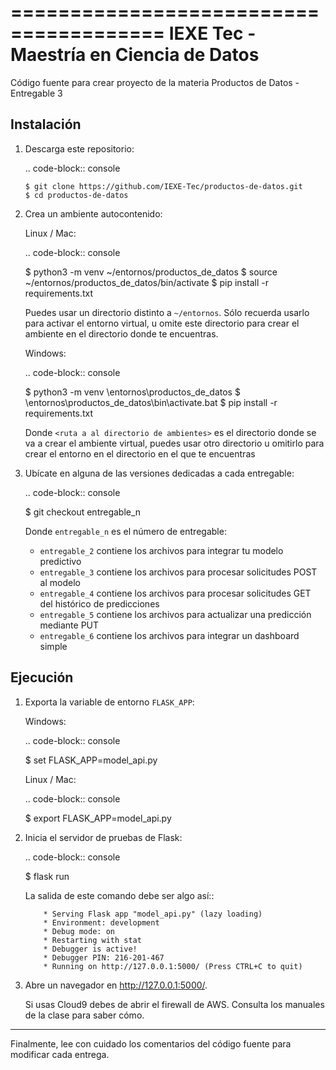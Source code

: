 ======================================= 
IEXE Tec - Maestría en Ciencia de Datos 
=======================================

Código fuente para crear proyecto de la materia Productos de Datos - Entregable 3

Instalación
-----------

1. Descarga este repositorio:

   .. code-block:: console

       $ git clone https://github.com/IEXE-Tec/productos-de-datos.git
       $ cd productos-de-datos

2. Crea un ambiente autocontenido:

   Linux / Mac:

   .. code-block:: console

      $ python3 -m venv ~/entornos/productos_de_datos
      $ source ~/entornos/productos_de_datos/bin/activate
      $ pip install -r requirements.txt

   Puedes usar un directorio distinto a ``~/entornos``. Sólo recuerda usarlo para activar el entorno virtual,
   u omite este directorio para crear el ambiente en el directorio donde te encuentras.

   Windows:

   .. code-block:: console

      $ python3 -m venv <ruta a al directorio de ambientes>\entornos\productos_de_datos
      $ <ruta a al directorio de ambientes>\entornos\productos_de_datos\bin\activate.bat
      $ pip install -r requirements.txt

   Donde ``<ruta a al directorio de ambientes>`` es el directorio donde se va a crear el ambiente virtual,
   puedes usar otro directorio u omitirlo para crear el entorno en el directorio en el que te encuentras

3. Ubícate en alguna de las versiones dedicadas a cada entregable:

   .. code-block:: console

      $ git checkout entregable_n

   Donde ``entregable_n`` es el número de entregable:
   
   * ``entregable_2`` contiene los archivos para integrar tu modelo predictivo
   * ``entregable_3`` contiene los archivos para procesar solicitudes POST al modelo
   * ``entregable_4`` contiene los archivos para procesar solicitudes GET del histórico de predicciones
   * ``entregable_5`` contiene los archivos para actualizar una predicción mediante PUT
   * ``entregable_6`` contiene los archivos para integrar un dashboard simple

Ejecución
---------

1. Exporta la variable de entorno ``FLASK_APP``:

   Windows:

   .. code-block:: console

      $ set FLASK_APP=model_api.py

   Linux / Mac:

   .. code-block:: console

      $ export FLASK_APP=model_api.py      

2. Inicia el servidor de pruebas de Flask:

   .. code-block:: console

      $ flask run

   La salida de este comando debe ser algo así::

           * Serving Flask app "model_api.py" (lazy loading)
           * Environment: development
           * Debug mode: on
           * Restarting with stat
           * Debugger is active!
           * Debugger PIN: 216-201-467
           * Running on http://127.0.0.1:5000/ (Press CTRL+C to quit)

3. Abre un navegador en http://127.0.0.1:5000/. 
   
   Si usas Cloud9 debes de abrir el firewall de AWS. Consulta los manuales de la clase para saber cómo.

*****

Finalmente, lee con cuidado los comentarios del código fuente para modificar cada entrega.
